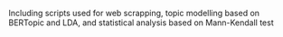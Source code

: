 Including scripts used for web scrapping, topic modelling based on BERTopic and LDA, and statistical analysis based on Mann-Kendall test  
